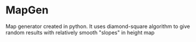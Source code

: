 # MapGen
Map generator created in python. It uses diamond-square algorithm to give random results with relatively smooth "slopes" in height map